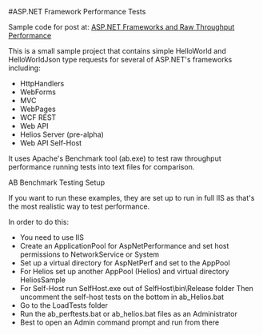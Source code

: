 #ASP.NET Framework Performance Tests

Sample code for post at:
[ASP.NET Frameworks and Raw Throughput Performance](http://www.west-wind.com/weblog/)


This is a small sample project that contains simple HelloWorld and HelloWorldJson 
type requests for several of ASP.NET's frameworks including:

* HttpHandlers
* WebForms
* MVC
* WebPages
* WCF REST
* Web API
* Helios Server (pre-alpha)
* Web API Self-Host

It uses Apache's Benchmark tool (ab.exe) to test raw throughput performance
running tests into text files for comparison.

AB Benchmark Testing Setup

If you want to run these examples, they are set up to run in full IIS as that's
the most realistic way to test performance. 

In order to do this:

* You need to use IIS
* Create an ApplicationPool for AspNetPerformance and set host permissions to NetworkService or System
* Set up a virtual directory for AspNetPerf and set to the AppPool
* For Helios set up another AppPool (Helios) and virtual directory HeliosSample
* For Self-Host run SelfHost.exe out of SelfHost\bin\Release folder
  Then uncomment the self-host tests on the bottom in ab_Helios.bat
* Go to the LoadTests folder
* Run the ab_perftests.bat or ab_helios.bat files as an Administrator
* Best to open an Admin command prompt and run from there

<!-- See http://weblog.west-wind.com/posts/2013/Nov/23/Checking-out-the-Helios-IIS-Owin-Web-Server-Host -->